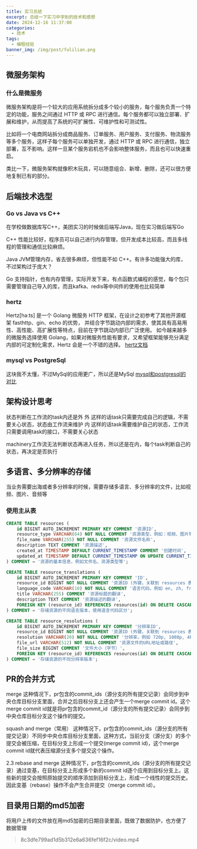 ```yaml
---
title: 实习总结
excerpt: 总结一下实习中学到的技术和感想
date: 2024-12-16 11:37:00
categories:
  - 技术
tags:
  - 编程经验
banner_img: /img/post/fulilian.png
---
```


## 微服务架构

### 什么是微服务

微服务架构是将一个较大的应用系统拆分成多个较小的服务，每个服务负责一个特定的功能，服务之间通过 HTTP 或 RPC 进行通信。每个服务都可以独立部署、扩展和维护，从而提高了系统的可扩展性、可维护性和可测试性。

比如将一个电商网站拆分成商品服务、订单服务、用户服务、支付服务、物流服务等多个服务，这样子每个服务可以单独开发，通过 HTTP 或 RPC 进行通信，独立部署，互不影响。这样一旦某个服务宕机也不会影响整体服务，而且也可以快速重启。

类比一下，微服务架构就像积木玩具，可以随意组合、新增、删除，还可以很方便地复制已有的部分。


## 后端技术选型

### Go vs Java vs C++

在学校做数据库写C++，美团实习的时候做后端写Java，现在实习做后端写Go

C++ 性能比较好，程序员可以自己进行内存管理，但开发成本比较高，而且多线程的管理和通信比较麻烦。

Java JVM管理内存，省去很多麻烦，但性能不如 C++。有许多功能强大的库，不过架构过于庞大？

Go 支持指针，也有内存管理，实际开发下来，有点函数式编程的感觉，每个包只需要管理自己导入的库，而且kafka、redis等中间件的使用也比较简单

### hertz

Hertz[həːts] 是一个 Golang 微服务 HTTP 框架，在设计之初参考了其他开源框架 fasthttp、gin、echo 的优势， 并结合字节跳动内部的需求，使其具有高易用性、高性能、高扩展性等特点，目前在字节跳动内部已广泛使用。 如今越来越多的微服务选择使用 Golang，如果对微服务性能有要求，又希望框架能够充分满足内部的可定制化需求，Hertz 会是一个不错的选择。
[hertz文档](https://cloudwego.cn/zh/docs/hertz/overview/)

### mysql vs PostgreSql

这块我不太懂，不过MySql的应用更广，所以还是MySql
[mysql和postgresql的对比](https://blog.csdn.net/weixin_43298211/article/details/139929527)

## 架构设计思考

状态判断在工作流的task内还是外
外 这样的话task只需要完成自己的逻辑，不需要关心状态，状态由工作流来维护
内 这样的话task需要维护自己的状态，工作流只需要调用task的接口，不需要关心状态

machinery工作流无法判断状态再进入任务，所以还是在内，每个task判断自己的状态，再决定是否执行

## 多语言、多分辨率的存储

当业务需要出海或者多分辨率的时候，需要存储多语言、多分辨率的文件，比如视频、图片、音频等

### 使用主从表

```sql
CREATE TABLE resources (
    id BIGINT AUTO_INCREMENT PRIMARY KEY COMMENT '资源ID',
    resource_type VARCHAR(64) NOT NULL COMMENT '资源类型，例如：视频、图片等',
    file_name VARCHAR(255) NOT NULL COMMENT '资源文件名称',
    description TEXT COMMENT '资源描述',
    created_at TIMESTAMP DEFAULT CURRENT_TIMESTAMP COMMENT '创建时间',
    updated_at TIMESTAMP DEFAULT CURRENT_TIMESTAMP ON UPDATE CURRENT_TIMESTAMP COMMENT '更新时间'
) COMMENT = '资源的基本信息，例如文件名、资源类型等';

CREATE TABLE resource_translations (
    id BIGINT AUTO_INCREMENT PRIMARY KEY COMMENT 'ID',
    resource_id BIGINT NOT NULL COMMENT '资源ID (外键，关联到 resources 表)',
    language_code VARCHAR(10) NOT NULL COMMENT '语言代码，例如 en, zh, fr 等',
    title VARCHAR(255) COMMENT '资源标题的翻译',
    description TEXT COMMENT '资源描述的翻译',
    FOREIGN KEY (resource_id) REFERENCES resources(id) ON DELETE CASCADE
) COMMENT = '存储资源的不同语言版本，使用语言代码区分';

CREATE TABLE resource_resolutions (
    id BIGINT AUTO_INCREMENT PRIMARY KEY COMMENT '分辨率ID',
    resource_id BIGINT NOT NULL COMMENT '资源ID (外键，关联到 resources 表)',
    resolution VARCHAR(20) NOT NULL COMMENT '分辨率，例如 720p, 1080p, 4k 等',
    file_url VARCHAR(512) NOT NULL COMMENT '资源文件的URL地址或路径',
    file_size BIGINT COMMENT '文件大小（字节）',
    FOREIGN KEY (resource_id) REFERENCES resources(id) ON DELETE CASCADE
) COMMENT = '存储资源的不同分辨率版本';

```

## PR的合并方式

merge
这种情况下，pr包含的commit_ids（源分支的所有提交记录）会同步到中央仓库目标分支里面，合并之后目标分支上还会产生一个merge commit id。这个merge commit id就是将pr包含的commit_id（源分支的所有提交记录）会同步到中央仓库目标分支这个操作的提交。

squash and merge（常用）
这种情况下，pr包含的commit_ids（源分支的所有提交记录）不同步中央仓库目标分支里面，这种方式，当前分支（源分支）的多个提交会被压缩，在目标分支上形成一个提交(merge commit id)，这个merge commit id就代表压缩源分支多个提交这个操作。

2.3 rebase and merge
这种情况下，pr包含的commit_ids（源分支的所有提交记录）通过变基，在目标分支上形成多个新的commit id逐个应用到目标分支上。这些新的提交会按照原始提交的顺序添加到目标分支上，形成一个线性的提交历史。因此变基（rebase）操作不会产生合并提交（merge commit id）。

## 目录用日期的md5加密

将用户上传的文件放在用md5加密的日期目录里面，既做了数据防护，也方便了数据管理

>8c3dfe799ad1d5b312e6a636fef16f2c/video.mp4


